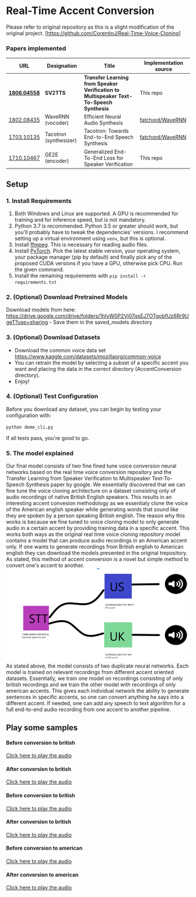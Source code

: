 # Real-Time Accent Conversion
Please refer to original repository as this is a slight modification of the original project. [https://github.com/CorentinJ/Real-Time-Voice-Cloning]

### Papers implemented  
| URL | Designation | Title | Implementation source |
| --- | ----------- | ----- | --------------------- |
|[**1806.04558**](https://arxiv.org/pdf/1806.04558.pdf) | **SV2TTS** | **Transfer Learning from Speaker Verification to Multispeaker Text-To-Speech Synthesis** | This repo |
|[1802.08435](https://arxiv.org/pdf/1802.08435.pdf) | WaveRNN (vocoder) | Efficient Neural Audio Synthesis | [fatchord/WaveRNN](https://github.com/fatchord/WaveRNN) |
|[1703.10135](https://arxiv.org/pdf/1703.10135.pdf) | Tacotron (synthesizer) | Tacotron: Towards End-to-End Speech Synthesis | [fatchord/WaveRNN](https://github.com/fatchord/WaveRNN)
|[1710.10467](https://arxiv.org/pdf/1710.10467.pdf) | GE2E (encoder)| Generalized End-To-End Loss for Speaker Verification | This repo |


## Setup

### 1. Install Requirements
1. Both Windows and Linux are supported. A GPU is recommended for training and for inference speed, but is not mandatory.
2. Python 3.7 is recommended. Python 3.5 or greater should work, but you'll probably have to tweak the dependencies' versions. I recommend setting up a virtual environment using `venv`, but this is optional.
3. Install [ffmpeg](https://ffmpeg.org/download.html#get-packages). This is necessary for reading audio files.
4. Install [PyTorch](https://pytorch.org/get-started/locally/). Pick the latest stable version, your operating system, your package manager (pip by default) and finally pick any of the proposed CUDA versions if you have a GPU, otherwise pick CPU. Run the given command.
5. Install the remaining requirements with `pip install -r requirements.txt`

### 2. (Optional) Download Pretrained Models
Download models from here: https://drive.google.com/drive/folders/1hIvW0P2Vj07qsEJ7OTgobfUz6Rr9UgeT?usp=sharing - Save them in the saved_models directory

### 3. (Optional) Download Datasets
- Download the common voice data set https://www.kaggle.com/datasets/mozillaorg/common-voice
- You can retrain the model by selecting a subset of a specific accent you want and placing the data in the correct directory (AccentConversion directory).
- Enjoy!

### 4. (Optional) Test Configuration
Before you download any dataset, you can begin by testing your configuration with:

`python demo_cli.py`

If all tests pass, you're good to go.



### 5. The model explained
Our final model consists of two fine fined tune voice conversion neural networks based on the real time voice conversion repository and the Transfer Learning from Speaker Verification to Multispeaker Text-To-Speech Synthesis paper by google. We essentially discovered that we can fine tune the voice cloning architecture on a dataset consisting only of audio recordings of native British English speakers. This results in an interesting accent convesion methodology as we essentialy clone the voice of the American english speaker while generating words that sound like they are spoken by a person speaking British english. The reason why this works is because we fine tuned to voice cloning model to only generate audio in a certain accent by providing training data in a specific accent. This works both ways as the original real time voice cloning repository model contains a model that can produce audio recordings in an American accent only. If one wants to generate recordings from British english to American english they can download the models presented in the original trepository. As stated, this method of accent conversion is a novel but simple method to convert one's accent to another.
![Model Architecture](./demopng.png)
As stated above, the model consists of two duplicate neural networks. Each model is trained on relevant recordings from different accent oriented datasets. Essentially, we train one model on recordings consisting of only british recordings and we train the other model with recordings of only american accents. This gives each individual network the ability to generate sentences in specific accents, so one can convert anything he says into a different accent. If needed, one can add any speech to text algorithm for a full end-to-end audio recording from one accent to another pipeline.

## Play some samples
#### Before conversion to british
[Click here to play the audio](./demo_output/american1.wav)
#### After conversion to british
[Click here to play the audio](./demo_output/british1.wav)
#### Before conversion to british
[Click here to play the audio](./demo_output/american2.wav)
#### After conversion to british
[Click here to play the audio](./demo_output/british2.wav)
#### Before conversion to american
[Click here to play the audio](./demo_output/british3.wav)
#### After conversion to american
[Click here to play the audio](./demo_output/american3.wav)
